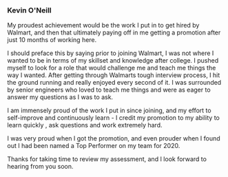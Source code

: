### Kevin O'Neill 
My proudest achievement would be the work I put in to get hired by Walmart, and then that ultimately paying off in me getting a promotion after just 10 months of working here. 

I should preface this by saying prior to joining Walmart, I was not where I wanted to be in terms of my skillset and knowledge after college. I pushed myself to look for a role that would challenge me and teach me things the way I wanted. After getting through Walmarts tough interview process, I hit the ground running and really enjoyed every second of it. 
I was surrounded by senior engineers who loved to teach me things and were as eager to answer my questions as I was to ask. 

I am immensely proud of the work I put in since joining, and my effort to self-improve and continuously learn - I credit my promotion to my ability to learn quickly , ask questions and work extremely hard. 

I was very proud when I got the promotion, and even prouder when I found out I had been named a Top Performer on my team for 2020. 

Thanks for taking time to review my assessment, and I look forward to hearing from you soon. 


